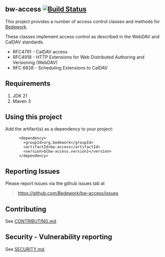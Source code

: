 ## bw-access [![Build Status](https://travis-ci.org/Bedework/bw-access.svg)](https://travis-ci.org/Bedework/bw-access)

This project provides a number of access control classes and methods for
[Bedework](https://www.apereo.org/projects/bedework).

These classes implement access control as described in the WebDAV and
 CalDAV standards.

* RFC4791 - CalDAV access
* RFC4918 -  HTTP Extensions for Web Distributed Authoring and Versioning (WebDAV)
* RFC 6638 - Scheduling Extensions to CalDAV

## Requirements

1. JDK 21
2. Maven 3

## Using this project
Add the artifact(s) as a dependency to your project:
```
      <dependency>
        <groupId>org.bedework</groupId>
        <artifactId>bw-access</artifactId>
        <version>${bw-access.version}</version>
      </dependency>
```

## Reporting Issues
Please report issues via the github issues tab at
> https://github.com/Bedework/bw-access/issues

## Contributing
See [CONTRIBUTING.md](CONTRIBUTING.md).

## Security - Vulnerability reporting
See [SECURITY.md](SECURITY.md).
